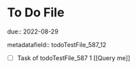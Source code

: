 # To Do File

due:: 2022-08-29

metadatafield:: todoTestFile_587_12

- [ ] Task of todoTestFile_587 1 [[Query me]]
